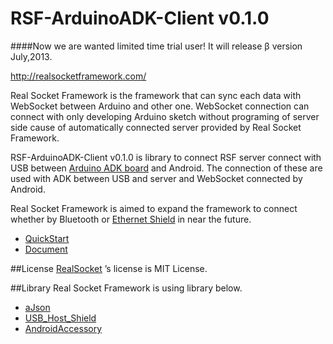 RSF-ArduinoADK-Client v0.1.0
=====================
####Now we are wanted limited time trial user! It will release β version July,2013.

http://realsocketframework.com/
  
Real Socket Framework is the framework that can sync each data with WebSocket between Arduino and other one.
WebSocket connection can connect with only developing Arduino sketch 
without programing of server side cause of automatically connected server provided by Real Socket Framework.


RSF-ArduinoADK-Client v0.1.0 is library to connect RSF server connect 
with USB between [Arduino ADK board](http://arduino.cc/en/Main/ArduinoBoardADK) and Android.
The connection of these are used with ADK between USB and server and WebSocket connected by Android.


Real Socket Framework is aimed to expand the framework to connect 
whether by Bluetooth or [Ethernet Shield](http://arduino.cc/en/Main/ArduinoEthernetShield) in near the future.


* [QuickStart](https://github.com/RealSocketFramework/RSF-ArduinoADK-Client/wiki/QuickStart)
* [Document](https://github.com/RealSocketFramework/RSF-ArduinoADK-Client/wiki/Document)

##License
[RealSocket](https://github.com/RealSocketFramework/RSF-ArduinoADK-Client/tree/master/Arduino-Libraries/RealSocket)
’s license is MIT License.

##Library
Real Socket Framework is using library below.
* [aJson](https://github.com/interactive-matter/aJson)
* [USB_Host_Shield](https://github.com/felis/USB_Host_Shield)
* [AndroidAccessory](http://developer.android.com/tools/adk/adk2.html)
